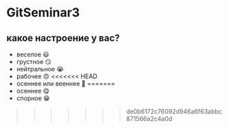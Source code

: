 # GitSeminar3

## какое настроение у вас?
* веселое :smiley:
* грустное :smirk:
* нейтральное :sob:
* рабочее  :angry:
<<<<<<< HEAD
* осеннее или вееннее :triumph:
=======
* осеннее :yum:
* спорное :grin:
>>>>>>> de0b6172c76092d946a6f63abbc871566a2c4a0d
